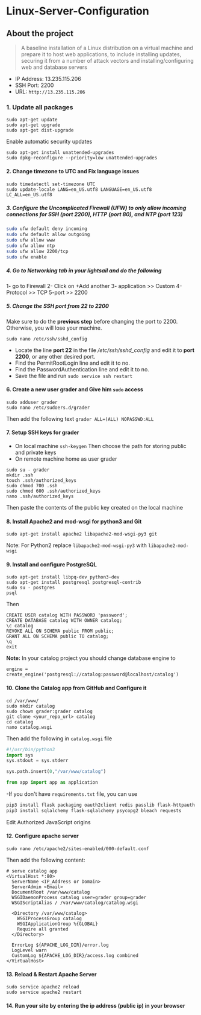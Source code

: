 # Linux-Server-Configuration

## About the project

> A baseline installation of a Linux distribution on a virtual machine and prepare it to host web applications, to include installing updates, securing it from a number of attack vectors and installing/configuring web and database servers

* IP Address: 13.235.115.206
* SSH Port: 2200
* URL: `http://13.235.115.206`

### 1. Update all packages

```linux
sudo apt-get update
sudo apt-get upgrade
sudo apt-get dist-upgrade
```

Enable automatic security updates

```linux
sudo apt-get install unattended-upgrades
sudo dpkg-reconfigure --priority=low unattended-upgrades
```

#### 2. Change timezone to UTC and Fix language issues

```linux
sudo timedatectl set-timezone UTC
sudo update-locale LANG=en_US.utf8 LANGUAGE=en_US.utf8 LC_ALL=en_US.utf8
```

##### 3. Configure the Uncomplicated Firewall (UFW) to only allow incoming connections for SSH (port 2200), HTTP (port 80), and NTP (port 123)

```bash
sudo ufw default deny incoming
sudo ufw default allow outgoing
sudo ufw allow www
sudo ufw allow ntp
sudo ufw allow 2200/tcp
sudo ufw enable
```

##### 4. Go to Networking tab in your lightsail and do the following

1- go to Firewall
2- Click on +Add another
3- application >> Custom
4-Protocol >> TCP
5-port >> 2200

##### 5. Change the SSH port from 22 to 2200

Make sure to do the **previous step** before changing the port to 2200. Otherwise, you will lose your machine.

```linux
sudo nano /etc/ssh/sshd_config
```

* Locate the line **port 22** in the file */etc/ssh/sshd_config* and edit it to  **port 2200**, or any other desired port.
* Find the PermitRootLogin line and edit it to no.
* Find the PasswordAuthentication line and edit it to no.
* Save the file and run `sudo service ssh restart`

#### 6. Create a new user grader and Give him `sudo` access

```linux
sudo adduser grader
sudo nano /etc/sudoers.d/grader
```

Then add the following text `grader ALL=(ALL) NOPASSWD:ALL`

#### 7. Setup SSH keys for grader

* On local machine
`ssh-keygen`
Then choose the path for storing public and private keys
* On remote machine home as user grader

```linux
sudo su - grader
mkdir .ssh
touch .ssh/authorized_keys
sudo chmod 700 .ssh
sudo chmod 600 .ssh/authorized_keys
nano .ssh/authorized_keys
```

Then paste the contents of the public key created on the local machine

#### 8. Install Apache2 and mod-wsgi for python3 and Git

```linux
sudo apt-get install apache2 libapache2-mod-wsgi-py3 git
```

Note: For Python2 replace `libapache2-mod-wsgi-py3` with `libapache2-mod-wsgi`

#### 9. Install and configure PostgreSQL

```linux
sudo apt-get install libpq-dev python3-dev
sudo apt-get install postgresql postgresql-contrib
sudo su - postgres
psql
```

Then

```linux
CREATE USER catalog WITH PASSWORD 'password';
CREATE DATABASE catalog WITH OWNER catalog;
\c catalog
REVOKE ALL ON SCHEMA public FROM public;
GRANT ALL ON SCHEMA public TO catalog;
\q
exit
```

**Note:** In your catalog project you should change database engine to

```linux
engine = create_engine('postgresql://catalog:password@localhost/catalog')
```

#### 10. Clone the Catalog app from GitHub and Configure it

```linux
cd /var/www/
sudo mkdir catalog
sudo chown grader:grader catalog
git clone <your_repo_url> catalog
cd catalog
nano catalog.wsgi
```

Then add the following in `catalog.wsgi` file

```python
#!/usr/bin/python3
import sys
sys.stdout = sys.stderr

sys.path.insert(0,"/var/www/catalog")

from app import app as application
```

-If you don't have `requirements.txt` file, you can use

```python
pip3 install flask packaging oauth2client redis passlib flask-httpauth
pip3 install sqlalchemy flask-sqlalchemy psycopg2 bleach requests
```

Edit Authorized JavaScript origins

#### 12. Configure apache server

```linux
sudo nano /etc/apache2/sites-enabled/000-default.conf
```

Then add the following content:

```nano
# serve catalog app
<VirtualHost *:80>
  ServerName <IP_Address or Domain>
  ServerAdmin <Email>
  DocumentRoot /var/www/catalog
  WSGIDaemonProcess catalog user=grader group=grader
  WSGIScriptAlias / /var/www/catalog/catalog.wsgi

  <Directory /var/www/catalog>
    WSGIProcessGroup catalog
    WSGIApplicationGroup %{GLOBAL}
    Require all granted
  </Directory>

  ErrorLog ${APACHE_LOG_DIR}/error.log
  LogLevel warn
  CustomLog ${APACHE_LOG_DIR}/access.log combined
</VirtualHost>
```

#### 13. Reload & Restart Apache Server

```linux
sudo service apache2 reload
sudo service apache2 restart
```

#### 14. Run your site by entering the ip address (public ip) in your browser
